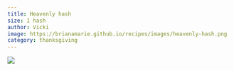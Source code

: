 ```yaml
---
title: Heavenly hash
size: 1 hash
author: Vicki
image: https://brianamarie.github.io/recipes/images/heavenly-hash.png
category: thanksgiving
---
```

![](https://brianamarie.github.io/recipes/images/heavenly-hash.png)

